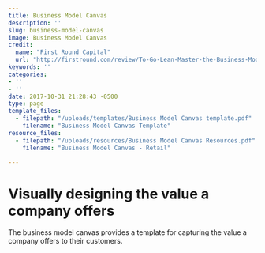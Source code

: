 ```yaml
---
title: Business Model Canvas
description: ''
slug: business-model-canvas
image: Business Model Canvas
credit:
  name: "First Round Capital"
  url: "http://firstround.com/review/To-Go-Lean-Master-the-Business-Model-Canvas/"
keywords: ''
categories:
- ''
- ''
date: 2017-10-31 21:28:43 -0500
type: page
template_files:
  - filepath: "/uploads/templates/Business Model Canvas template.pdf"
    filename: "Business Model Canvas Template"
resource_files:
  - filepath: "/uploads/resources/Business Model Canvas Resources.pdf"
    filename: "Business Model Canvas - Retail"

---
```

# Visually designing the value a company offers

The business model canvas provides a template for capturing the value a company offers to their customers.
